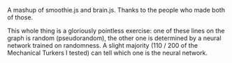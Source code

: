 A mashup of smoothie.js and brain.js. Thanks to the people who made both of those.

This whole thing is a gloriously pointless exercise: one of these lines on the graph is random (pseudorandom), the other one is determined by a neural network trained on randomness. A slight majority (110 / 200 of the Mechanical Turkers I tested) can tell which one is the neural network.
